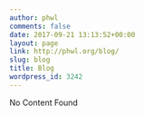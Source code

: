 ```yaml
---
author: phwl
comments: false
date: 2017-09-21 13:13:52+00:00
layout: page
link: http://phwl.org/blog/
slug: blog
title: Blog
wordpress_id: 3242
---
```


No Content Found
